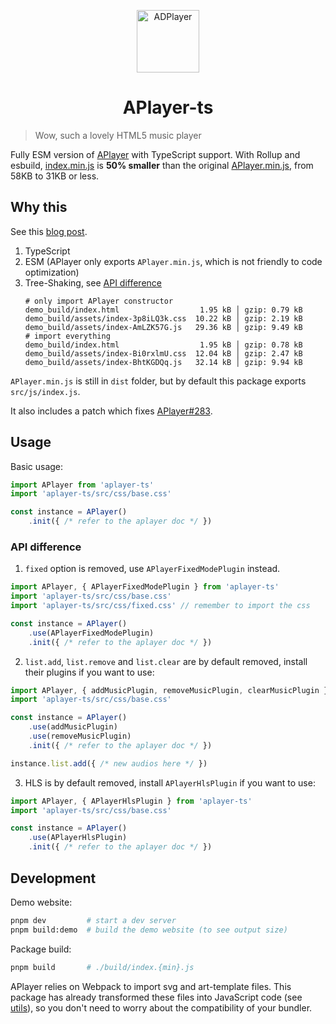 <p align="center">
<img src="https://i.imgur.com/LnPvZvO.png" alt="ADPlayer" width="100">
</p>
<h1 align="center">APlayer-ts</h1>

> Wow, such a lovely HTML5 music player

Fully ESM version of [APlayer](https://github.com/MoePlayer/APlayer/) with TypeScript support. With Rollup and esbuild, [index.min.js](build/index.min.js) is **50% smaller** than the original [APlayer.min.js](dist/APlayer.min.js), from 58KB to 31KB or less.

## Why this

See this [blog post](https://blog.liuly.moe/posts/tree-shaking).

1. TypeScript
2. ESM (APlayer only exports `APlayer.min.js`, which is not friendly to code optimization)
3. Tree-Shaking, see [API difference](#api-difference)
   ```shell
   # only import APlayer constructor
   demo_build/index.html                  1.95 kB │ gzip: 0.79 kB
   demo_build/assets/index-3p8iLQ3k.css  10.22 kB │ gzip: 2.19 kB
   demo_build/assets/index-AmLZK57G.js   29.36 kB │ gzip: 9.49 kB
   # import everything
   demo_build/index.html                  1.95 kB │ gzip: 0.78 kB
   demo_build/assets/index-Bi0rxlmU.css  12.04 kB │ gzip: 2.47 kB
   demo_build/assets/index-BhtKGDQq.js   32.14 kB │ gzip: 9.94 kB
   ```

`APlayer.min.js` is still in `dist` folder, but by default this package exports `src/js/index.js`.

It also includes a patch which fixes [APlayer#283](https://github.com/DIYgod/APlayer/issues/283).

## Usage

Basic usage:

```TypeScript
import APlayer from 'aplayer-ts'
import 'aplayer-ts/src/css/base.css'

const instance = APlayer()
    .init({ /* refer to the aplayer doc */ })
```

### API difference

1. `fixed` option is removed, use `APlayerFixedModePlugin` instead.

```TypeScript
import APlayer, { APlayerFixedModePlugin } from 'aplayer-ts'
import 'aplayer-ts/src/css/base.css'
import 'aplayer-ts/src/css/fixed.css' // remember to import the css

const instance = APlayer()
    .use(APlayerFixedModePlugin)
    .init({ /* refer to the aplayer doc */ })
```

2. `list.add`, `list.remove` and `list.clear` are by default removed, install their plugins if you want to use:

```TypeScript
import APlayer, { addMusicPlugin, removeMusicPlugin, clearMusicPlugin } from 'aplayer-ts'
import 'aplayer-ts/src/css/base.css'

const instance = APlayer()
    .use(addMusicPlugin)
    .use(removeMusicPlugin)
    .init({ /* refer to the aplayer doc */ })

instance.list.add({ /* new audios here */ })
```

3. HLS is by default removed, install `APlayerHlsPlugin` if you want to use:

```TypeScript
import APlayer, { APlayerHlsPlugin } from 'aplayer-ts'
import 'aplayer-ts/src/css/base.css'

const instance = APlayer()
    .use(APlayerHlsPlugin)
    .init({ /* refer to the aplayer doc */ })
```

## Development

Demo website:

```bash
pnpm dev         # start a dev server
pnpm build:demo  # build the demo website (to see output size)
```

Package build:

```bash
pnpm build       # ./build/index.{min}.js
```

APlayer relies on Webpack to import svg and art-template files. This package has already transformed these files into JavaScript code (see [utils](./utils)), so you don't need to worry about the compatibility of your bundler.
